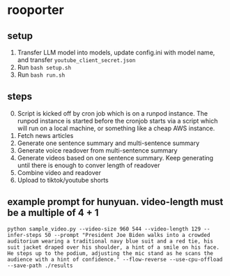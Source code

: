 # rooporter

## setup
1. Transfer LLM model into models, update config.ini with model name, and transfer `youtube_client_secret.json`
2. Run `bash setup.sh`
3. Run `bash run.sh`

## steps
0. Script is kicked off by cron job which is on a runpod instance. The runpod instance is started before the cronjob starts via a script which will run on a local machine, or something like a cheap AWS instance.
1. Fetch news articles
2. Generate one sentence summary and multi-sentence summary
3. Generate voice readover from multi-sentence summary
4. Generate videos based on one sentence summary. Keep generating until there is enough to conver length of readover
5. Combine video and readover
6. Upload to tiktok/youtube shorts

## example prompt for hunyuan. video-length must be a multiple of 4 + 1
`python sample_video.py --video-size 960 544 --video-length 129 --infer-steps 50 --prompt "President Joe Biden walks into a crowded auditorium wearing a traditional navy blue suit and a red tie, his suit jacket draped over his shoulder, a hint of a smile on his face. He steps up to the podium, adjusting the mic stand as he scans the audience with a hint of confidence." --flow-reverse --use-cpu-offload --save-path ./results`
